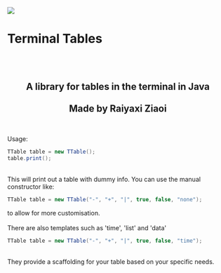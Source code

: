 <img src="https://i.imgur.com/lRzzpEU.png"></img>

# Terminal Tables
<div align="center"><h2><br/><br/>
 A library for tables in the terminal in Java<br/><br/>Made by Raiyaxi Ziaoi
</h2></div>
<br>

Usage: <br/>
```java
TTable table = new TTable();
table.print();
```
<br/>
This will print out a table with dummy info. You can use the manual constructor like:<br>

```java
TTable table = new TTable("-", "+", "|", true, false, "none");
```

to allow for more customisation.
<br/><br/>
There are also templates such as 'time', 'list' and 'data'

```java
TTable table = new TTable("-", "+", "|", true, false, "time");
```

<br/>
They provide a scaffolding for your table based on your specific needs.